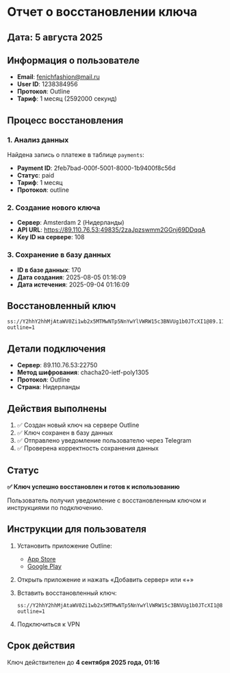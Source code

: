 # Отчет о восстановлении ключа

## Дата: 5 августа 2025

## Информация о пользователе

- **Email**: fenichfashion@mail.ru
- **User ID**: 1238384956
- **Протокол**: Outline
- **Тариф**: 1 месяц (2592000 секунд)

## Процесс восстановления

### 1. Анализ данных
Найдена запись о платеже в таблице `payments`:
- **Payment ID**: 2feb7bad-000f-5001-8000-1b9400f8c56d
- **Статус**: paid
- **Тариф**: 1 месяц
- **Протокол**: outline

### 2. Создание нового ключа
- **Сервер**: Amsterdam 2 (Нидерланды)
- **API URL**: https://89.110.76.53:49835/2zaJpzswmm2GGnj69DDqqA
- **Key ID на сервере**: 108

### 3. Сохранение в базу данных
- **ID в базе данных**: 170
- **Дата создания**: 2025-08-05 01:16:09
- **Дата истечения**: 2025-09-04 01:16:09

## Восстановленный ключ

```
ss://Y2hhY2hhMjAtaWV0Zi1wb2x5MTMwNTp5NnYwYlVWRW15c3BNVUg1b0JTcXI1@89.110.76.53:22750/?outline=1
```

## Детали подключения

- **Сервер**: 89.110.76.53:22750
- **Метод шифрования**: chacha20-ietf-poly1305
- **Протокол**: Outline
- **Страна**: Нидерланды

## Действия выполнены

1. ✅ Создан новый ключ на сервере Outline
2. ✅ Ключ сохранен в базу данных
3. ✅ Отправлено уведомление пользователю через Telegram
4. ✅ Проверена корректность сохранения данных

## Статус

**✅ Ключ успешно восстановлен и готов к использованию**

Пользователь получил уведомление с восстановленным ключом и инструкциями по подключению.

## Инструкции для пользователя

1. Установить приложение Outline:
   - [App Store](https://apps.apple.com/app/outline-app/id1356177741)
   - [Google Play](https://play.google.com/store/apps/details?id=org.outline.android.client)

2. Открыть приложение и нажать «Добавить сервер» или «+»

3. Вставить восстановленный ключ:
   ```
   ss://Y2hhY2hhMjAtaWV0Zi1wb2x5MTMwNTp5NnYwYlVWRW15c3BNVUg1b0JTcXI1@89.110.76.53:22750/?outline=1
   ```

4. Подключиться к VPN

## Срок действия

Ключ действителен до **4 сентября 2025 года, 01:16** 